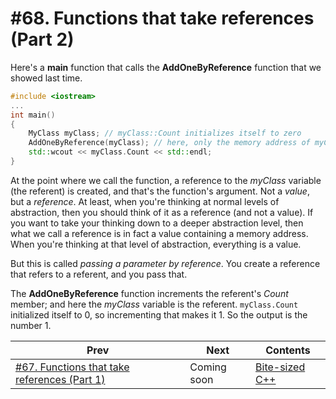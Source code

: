 # #68. Functions that take references (Part 2)

Here's a **main** function that calls the **AddOneByReference** function that we showed last time.

```cpp
#include <iostream>
...
int main()
{
    MyClass myClass; // myClass::Count initializes itself to zero
    AddOneByReference(myClass); // here, only the memory address of myClass is passed as myClassParameter
    std::wcout << myClass.Count << std::endl;
}
```

At the point where we call the function, a reference to the *myClass* variable (the referent) is created, and that's the function's argument. Not a *value*, but a *reference*. At least, when you're thinking at normal levels of abstraction, then you should think of it as a reference (and not a value). If you want to take your thinking down to a deeper abstraction level, then what we call a reference is in fact a value containing a memory address. When you're thinking at that level of abstraction, everything is a value.

But this is called *passing a parameter by reference*. You create a reference that refers to a referent, and you pass that.

The **AddOneByReference** function increments the referent's *Count* member; and here the *myClass* variable is the referent. `myClass.Count` initialized itself to 0, so incrementing that makes it 1. So the output is the number 1.

|Prev|Next|Contents|
|-|-|-|
|[#67. Functions that take references (Part 1)](067.md)|Coming soon|[Bite-sized C++](../README.md)|
